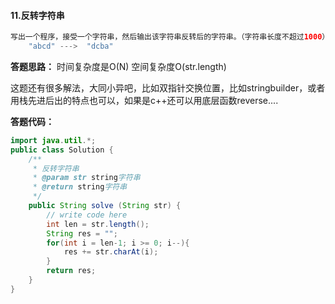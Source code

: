 #### 11.反转字符串

```java
写出一个程序，接受一个字符串，然后输出该字符串反转后的字符串。（字符串长度不超过1000）
    "abcd" --->  "dcba"
```



**答题思路：** 时间复杂度是O(N)  空间复杂度O(str.length) 

这题还有很多解法，大同小异吧，比如双指针交换位置，比如stringbuilder，或者用栈先进后出的特点也可以，如果是c++还可以用底层函数reverse....



**答题代码：** 

```java
import java.util.*;
public class Solution {
    /**
     * 反转字符串
     * @param str string字符串 
     * @return string字符串
     */
    public String solve (String str) {
        // write code here
        int len = str.length();
        String res = "";
        for(int i = len-1; i >= 0; i--){
            res += str.charAt(i);
        }
        return res;
    }
}
```

